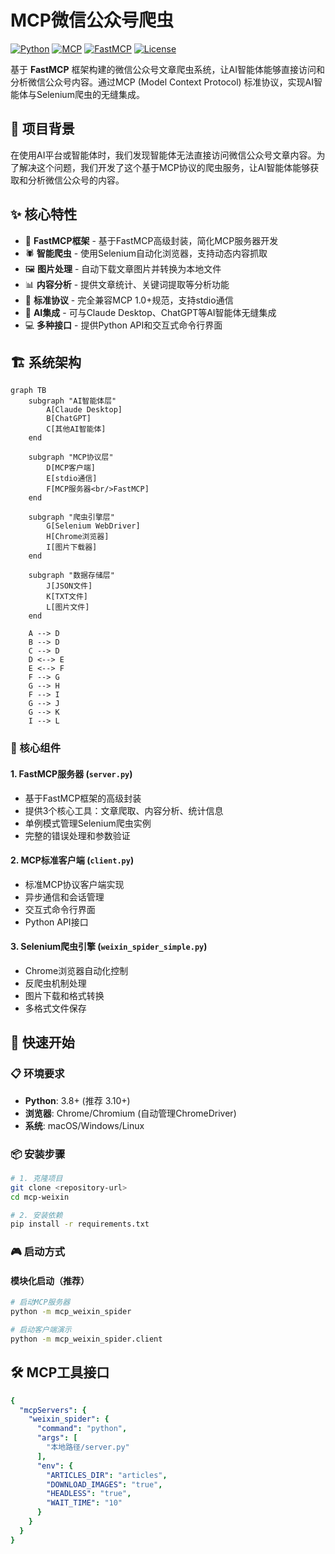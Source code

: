 # MCP微信公众号爬虫

[![Python](https://img.shields.io/badge/Python-3.8+-blue.svg)](https://python.org)
[![MCP](https://img.shields.io/badge/MCP-1.0+-green.svg)](https://github.com/modelcontextprotocol)
[![FastMCP](https://img.shields.io/badge/FastMCP-Latest-orange.svg)](https://github.com/jlowin/fastmcp)
[![License](https://img.shields.io/badge/License-MIT-yellow.svg)](LICENSE)

基于 **FastMCP** 框架构建的微信公众号文章爬虫系统，让AI智能体能够直接访问和分析微信公众号内容。通过MCP (Model Context Protocol) 标准协议，实现AI智能体与Selenium爬虫的无缝集成。

## 🎯 项目背景

在使用AI平台或智能体时，我们发现智能体无法直接访问微信公众号文章内容。为了解决这个问题，我们开发了这个基于MCP协议的爬虫服务，让AI智能体能够获取和分析微信公众号的内容。

## ✨ 核心特性

- 🤖 **FastMCP框架** - 基于FastMCP高级封装，简化MCP服务器开发
- 🕷️ **智能爬虫** - 使用Selenium自动化浏览器，支持动态内容抓取
- 🖼️ **图片处理** - 自动下载文章图片并转换为本地文件
- 📊 **内容分析** - 提供文章统计、关键词提取等分析功能
- 🔌 **标准协议** - 完全兼容MCP 1.0+规范，支持stdio通信
- 🎯 **AI集成** - 可与Claude Desktop、ChatGPT等AI智能体无缝集成
- 💻 **多种接口** - 提供Python API和交互式命令行界面

## 🏗️ 系统架构

```mermaid
graph TB
    subgraph "AI智能体层"
        A[Claude Desktop]
        B[ChatGPT]
        C[其他AI智能体]
    end
    
    subgraph "MCP协议层"
        D[MCP客户端]
        E[stdio通信]
        F[MCP服务器<br/>FastMCP]
    end
    
    subgraph "爬虫引擎层"
        G[Selenium WebDriver]
        H[Chrome浏览器]
        I[图片下载器]
    end
    
    subgraph "数据存储层"
        J[JSON文件]
        K[TXT文件]
        L[图片文件]
    end
    
    A --> D
    B --> D
    C --> D
    D <--> E
    E <--> F
    F --> G
    G --> H
    F --> I
    G --> J
    G --> K
    I --> L
```

### 🔧 核心组件

#### 1. FastMCP服务器 (`server.py`)
- 基于FastMCP框架的高级封装
- 提供3个核心工具：文章爬取、内容分析、统计信息
- 单例模式管理Selenium爬虫实例
- 完整的错误处理和参数验证

#### 2. MCP标准客户端 (`client.py`)
- 标准MCP协议客户端实现
- 异步通信和会话管理
- 交互式命令行界面
- Python API接口

#### 3. Selenium爬虫引擎 (`weixin_spider_simple.py`)
- Chrome浏览器自动化控制
- 反爬虫机制处理
- 图片下载和格式转换
- 多格式文件保存

## 🚀 快速开始

### 📋 环境要求

- **Python**: 3.8+ (推荐 3.10+)
- **浏览器**: Chrome/Chromium (自动管理ChromeDriver)
- **系统**: macOS/Windows/Linux

### 📦 安装步骤

```bash
# 1. 克隆项目
git clone <repository-url>
cd mcp-weixin

# 2. 安装依赖
pip install -r requirements.txt
```

### 🎮 启动方式

#### 模块化启动（推荐）

```bash
# 启动MCP服务器
python -m mcp_weixin_spider

# 启动客户端演示
python -m mcp_weixin_spider.client
```


## 🛠️ MCP工具接口

```yaml
{
  "mcpServers": {
    "weixin_spider": {
      "command": "python",
      "args": [
        "本地路径/server.py"
      ],
      "env": {
        "ARTICLES_DIR": "articles",
        "DOWNLOAD_IMAGES": "true",
        "HEADLESS": "true",
        "WAIT_TIME": "10"
      }
    }
  }
}
```
